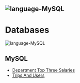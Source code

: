 ![language-MySQL](https://img.shields.io/badge/MySQL-%23e89533?style=for-the-badge&logo=MYSQL)
---

# Databases

![language-MySQL](https://img.shields.io/badge/MySQL-%23e89533?style=for-the-badge&logo=MYSQL)
## MySQL

- [Department Top Three Salaries](DepartmentTopThreeSalaries.md)
- [Trips And Users](TripsAndUsers.md)
